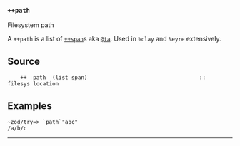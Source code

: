 ### `++path`

Filesystem path

A `++path` is a list of [`++span`]()s aka [`@ta`](). Used in
`%clay` and `%eyre` extensively.

Source
------

        ++  path  (list span)                                   ::  filesys location

Examples
--------

    ~zod/try=> `path`"abc"
    /a/b/c



***
